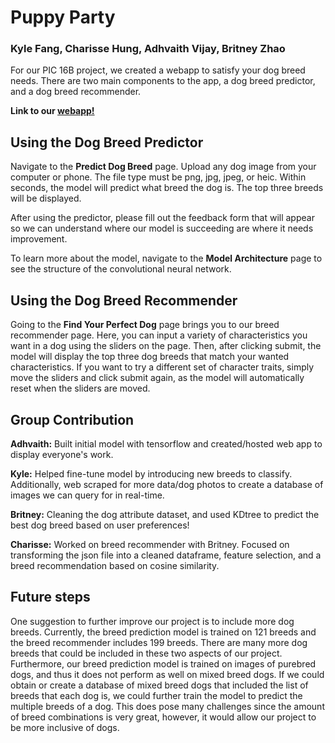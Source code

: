 # Puppy Party
### Kyle Fang, Charisse Hung, Adhvaith Vijay, Britney Zhao

For our PIC 16B project, we created a webapp to satisfy your dog breed needs. There are two main components to the app, a dog breed predictor, and a dog breed recommender.

**Link to our [webapp!](https://pic16b-dog-detector.herokuapp.com/)**

## Using the Dog Breed Predictor

Navigate to the **Predict Dog Breed** page. Upload any dog image from your computer or phone. The file type must be png, jpg, jpeg, or heic. Within seconds, the model will predict what breed the dog is. The top three breeds will be displayed.

After using the predictor, please fill out the feedback form that will appear so we can understand where our model is succeeding are where it needs improvement.

To learn more about the model, navigate to the **Model Architecture** page to see the structure of the convolutional neural network.

## Using the Dog Breed Recommender

Going to the **Find Your Perfect Dog** page brings you to our breed recommender page. Here, you can input a variety of characteristics you want in a dog using the sliders on the page. Then, after clicking submit, the model will display the top three dog breeds that match your wanted characteristics. If you want to try a different set of character traits, simply move the sliders and click submit again, as the model will automatically reset when the sliders are moved. 

## Group Contribution

**Adhvaith:** Built initial model with tensorflow and created/hosted web app to display everyone's work.

**Kyle:** Helped fine-tune model by introducing new breeds to classify. Additionally, web scraped for more data/dog photos to create a database of images we can query for in real-time.

**Britney:** Cleaning the dog attribute dataset, and used KDtree to predict the best dog breed based on user preferences!

**Charisse:** Worked on breed recommender with Britney. Focused on transforming the json file into a cleaned dataframe, feature selection, and a breed recommendation based on cosine similarity.

## Future steps
One suggestion to further improve our project is to include more dog breeds. Currently, the breed prediction model is trained on 121 breeds and the breed recommender includes 199 breeds. There are many more dog breeds that could be included in these two aspects of our project. Furthermore, our breed prediction model is trained on images of purebred dogs, and thus it does not perform as well on mixed breed dogs. If we could obtain or create a database of mixed breed dogs that included the list of breeds that each dog is, we could further train the model to predict the multiple breeds of a dog. This does pose many challenges since the amount of breed combinations is very great, however, it would allow our project to be more inclusive of dogs.
